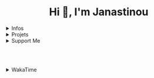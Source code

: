 <h1 align="center">Hi 👋, I'm Janastinou</h1>

<details>
  <summary>Infos</summary>
  <br>
  <h3 align="center">Je suis passionnée de backend Javascript avec le framework NodeJS, J'apprends actuellement le C# et le Python</h3>
  <p align="center"> <img src="https://komarev.com/ghpvc/?username=fghnuofenogbzzrgbgbrgbgbg&label=Profile%20views&color=0e75b6&style=flat" alt="janastinou" /> </p>
</details>

<details>
  <summary>Projets</summary>
    <br>
    - Rubidium <br> <img src="https://wakatime.com/badge/github/Janastinou/Rubidium.svg"/>
</details>

<details>
  <summary>Support Me</summary>
    <br>
    - BuyMeACoffee<br><a href="https://www.buymeacoffee.com/janast"><img src="https://cdn.buymeacoffee.com/buttons/v2/default-yellow.png"height="50"width="210"/></a>
    <br><br><br>
    - BuyMeAKoFi<br><a href="https://ko-fi.com//janast"><img src="https://www.carsten-john.de/Bilder/BuyMeACoffee_blue.png"height="50"width="210"/></a>
</details>

<br><br>
<details>
  <summary>WakaTime</summary>
  <a href="https://wakatime.com"><img src="https://wakatime.com/share/@Janast1975/75191711-8552-4e00-853b-de1e82fde71e.png" /></a>
</details>
